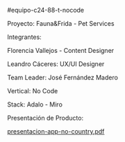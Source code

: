 #equipo-c24-88-t-nocode

Proyecto: Fauna&Frida - Pet Services

Integrantes:

Florencia Vallejos - Content Designer

Leandro Cáceres: UX/UI Designer

Team Leader: José Fernández Madero

Vertical: No Code

Stack: Adalo - Miro

Presentación de Producto:

[ presentacion-app-no-country.pdf](https://github.com/user-attachments/files/19254199/presentacion-app-no-country.pdf)
